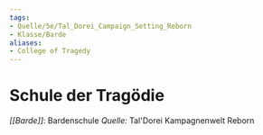 ```yaml
---
tags:
- Quelle/5e/Tal_Dorei_Campaign_Setting_Reborn
- Klasse/Barde
aliases: 
- College of Tragedy
---
```

# Schule der Tragödie
_[[Barde]]_: Bardenschule
_Quelle:_ Tal'Dorei Kampagnenwelt Reborn